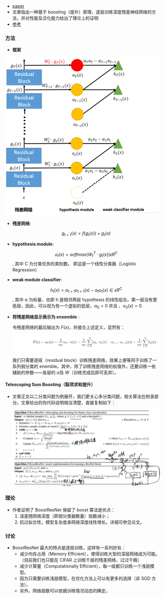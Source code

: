 * [paper](paper/2018-Learning%20Deep%20ResNet%20Blocks%20Sequentially%20using%20Boosting%20Theory.pdf)
* 文章指出一种基于 boosting（提升）原理，逐层训练深度残差神经网络的方法，并对性能及泛化能力给出了理论上的证明
* [参考](https://blog.csdn.net/JackyTintin/article/details/73351199)

### 方法

* **框架**

![框架](readme/Learning_Deep_ResNet_Blocks_Sequentially_using_Boosting_Theory_框架.png)

* **残差网络**: 

  $$g_{t+1}(x)=f(g_{t}(x))+g_{t}(x)$$

* **hypothesis module**:  

  $$o_{t}(x)=softmax(W_{t}^{T}\cdot g_{t}(x))\epsilon R^{C}$$, 其中 C 为分类任务的类别数。 即这是一个线性分类器（Logistic Regression）

* **weak module classifier**: 

  $$h_{t}(x)=α_{t+1}o_{t+1}(x)−α_{t}o_{t}(x)∈\epsilon R^{C}$$, 其中 α 为标量，也即 h 是相邻两层 hypothesis 的线性组合。第一层没有更低层，因此，可以视为有一个虚拟的低层，$α_{0}=0$ 并且 、$o_{0}(x)=0$.

* **将残差网络显示表示为 ensemble** :

  令残差网络的最后输出为 $F(x)$，并接合上述定义，显然有： 

  ![1544324720468](readme/Learning_Deep_ResNet_Blocks_Sequentially_using_Boosting_Theory_集成公式.png)

  我们只需要逐级（residual block）训练残差网络，效果上便等同于训练了一系列弱分类的 enemble。其中，除了训练残差网络的权值外，还要训练一些辅助的参数——各层的 $α$及 $W$（训练完成后即可丢弃）。

#### Telescoping Sum Boosting（裂项求和提升）

* 文章正文以二分类问题为例展开，我们更关心多分类问题，相关算法在附录部分。文章给出的伪代码说明相当清楚，直接复制如下：

  ![1544345170642](readme/Learning_Deep_ResNet_Blocks_Sequentially_using_Boosting_Theory_算法.png)

### 理论

* 作者证明了 BoostResNet 保留了 boost 算法是优点：
  1. 误差随网络深度（即弱分类器数量）指数减小；
  2. 抗过拟合性，模型复杂度承网络深度线性增长。详细可参见论文。

### 讨论

* BoostResNet 最大的特点是逐层训练，这样有一系列好处：
  * 减少内存占用（Memory Efficient），使得训练大型的深层网络成为可能。（目前我们也只能在 CIFAR 上训练千层的残差网络，过过干瘾）
  * 减少计算量（Computationally Efficient），每一级都只训练一个浅层模型。
  * 因为只需要训练浅层模型，在优化方法上可以有更多的选择（非 SGD 方法）。
  * 另外，网络层数可以依据训练情况动态的确定。





